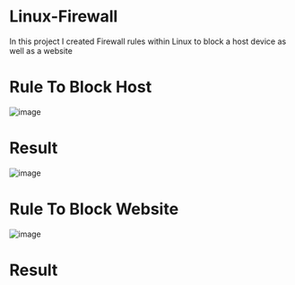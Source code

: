 # Linux-Firewall
In this project I created Firewall rules within Linux to block a host device as well as a website
# Rule To Block Host
![image](https://github.com/user-attachments/assets/0dd02df1-e8ff-46da-af32-cc3d13a4cbab)
# Result
![image](https://github.com/user-attachments/assets/31d95e1c-08e4-4c18-9ff8-3dd24793e3b9)
# Rule To Block Website
![image](https://github.com/user-attachments/assets/35ca08b5-b075-492f-b608-5dde84e284dd)
# Result
